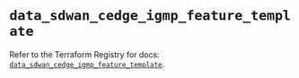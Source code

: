 # `data_sdwan_cedge_igmp_feature_template`

Refer to the Terraform Registry for docs: [`data_sdwan_cedge_igmp_feature_template`](https://registry.terraform.io/providers/ciscodevnet/sdwan/0.8.0/docs/data-sources/cedge_igmp_feature_template).
